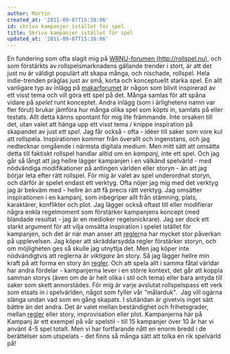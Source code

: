 ```yaml
---
author: Martin
created_at: '2011-09-07T15:38:06'
id: skriva kampanjer istället för spel
title: Skriva kampanjer istället för spel
updated_at: '2011-09-07T15:38:06'
---
```

En fundering som ofta slagit mig på [WRNU-forumen (http://rollspel.nu)], och som förstärkts av rollspelsmarknadens gällande trender i stort, är att det just nu är väldigt populärt att skapa många, och nischade, rollspel. Hela indie-trenden präglas just av små, korta och konceptuellt starka spel. En allt vanligare typ av inlägg på [makarforumet] är någon som blivit inspirerad av ett visst tema och vill göra ett spel på det. Många samlas för att spåna vidare på *spelet* runt konceptet. Andra inlägg (som i ärlighetens namn var fler förut) brukar jämföra hur många olika spel som köpts in, samlats på eller testats. Allt detta känns spontant för mig lite främmande. Inte orsaken till det, utan valet att hänga upp ett visst tema / knippe inspiration på skapandet av just *ett spel*. Jag får också - ofta - idéer till saker som vore kul att rollspela. Inspirationen kommer från överallt och ingenstans, och jag nedtecknar omgående i närmsta digitala medium. Men mitt sätt att omsätta detta till faktiskt rollspel handlar alltid om en *kampanj*, inte ett spel. Och jag går så långt att jag hellre lägger kampanjen i en välkänd spelvärld - med nödvändiga modifikationer på antingen världen eller storyn - än att jag börjar leta efter rätt rollspel. För mig är valet av spel underordnat storyn, och därför är spelet endast ett verktyg. Ofta nöjer jag mig med det verktyg jag är bekväm med - hellre än att få precis rätt verktyg. Jag omsätter inspirationen i en kampanj, som inbegriper allt från stämning, plats, karaktärer, konflikter och plot. Jag lägger också oftast till eller modifierar några enkla regelmoment som förstärker kampanjens koncept (med blandade resultat - jag är en medioker regelsnickrare). Jag ser dock ett starkt argument för att vilja omsätta inspiration i spelet istället för kampanjen, och det är när man anser att [regler]na har mycket stor påverkan på upplevelsen. Jag köper att skräddarsydda regler förstärker storyn, och om möjligheten ges så skulle jag utnyttja det. Men jag köper inte nödvändigtvis att reglerna är *viktigare* än story. Så jag lägger hellre min kraft på att forma en story än [regler]. Och att spela allt i samma fåtal världar har andra fördelar - kampanjerna lever i en större kontext, det går att koppla samman storys (även om de är helt olika i stil och tema) eller bara antyda till saker som skett annorstädes. För mig är varje avslutat rollspelspass ett verk som etsats in i spelvärlden, något som fyller vår "målarduk".  Jag vill ogärna slänga undan vad som en gång skapats. I slutändan är givetvis inget sätt bättre än det andra. Det är valet mellan beständighet och frihetsgrader, mellan [regler] eller story, improvisation eller plot. Kampanjerna här på Kampanj är ett exempel på vår spelstil - till 15 kampanjer över 10 år har vi använt 4-5 spel totalt. Men vi har fortfarande nått en enorm bredd i de berättelser som utspelats - det finns så många sätt att tolka en rik spelvärld på!

  [WRNU-forumen (http://rollspel.nu)]: http://www.rollspel.nu/forum/ubbthreads.php/forum_summary.html
  [makarforumet]: http://www.rollspel.nu/forum/ubbthreads.php/forums/12/1/Rollspelsmakande.html
  [regler]: %5Baurl%20t85%5D
